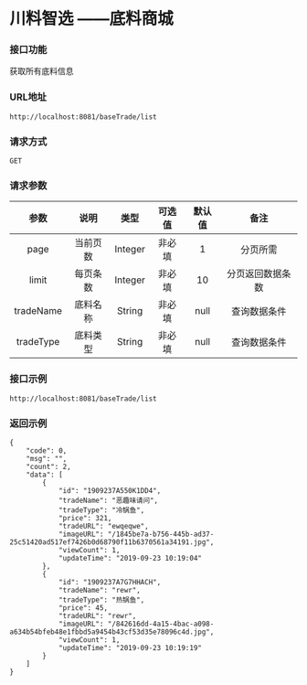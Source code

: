 # 川料智选 ——底料商城



### 接口功能

获取所有底料信息

### URL地址

```
http://localhost:8081/baseTrade/list
```

### 请求方式

`GET`

### 请求参数

|   参数    |   说明   |  类型   | 可选值 | 默认值 |       备注       |
| :-------: | :------: | :-----: | :----: | :----: | :--------------: |
|   page    | 当前页数 | Integer | 非必填 |   1    |     分页所需     |
|   limit   | 每页条数 | Integer | 非必填 |   10   | 分页返回数据条数 |
| tradeName | 底料名称 | String  | 非必填 |  null  |   查询数据条件   |
| tradeType | 底料类型 | String  | 非必填 |  null  |   查询数据条件   |

### 接口示例

```
http://localhost:8081/baseTrade/list
```



### 返回示例

```
{
    "code": 0, 
    "msg": "", 
    "count": 2, 
    "data": [
        {
            "id": "1909237A550K1DD4", 
            "tradeName": "恶趣味请问", 
            "tradeType": "冷锅鱼", 
            "price": 321, 
            "tradeURL": "ewqeqwe", 
            "imageURL": "/1845be7a-b756-445b-ad37-25c51420ad517ef7426b0d68790f11b6370561a34191.jpg", 
            "viewCount": 1, 
            "updateTime": "2019-09-23 10:19:04"
        }, 
        {
            "id": "1909237A7G7HHACH", 
            "tradeName": "rewr", 
            "tradeType": "热锅鱼", 
            "price": 45, 
            "tradeURL": "rewr", 
            "imageURL": "/842616dd-4a15-4bac-a098-a634b54bfeb48e1fbbd5a9454b43cf53d35e78096c4d.jpg", 
            "viewCount": 1, 
            "updateTime": "2019-09-23 10:19:19"
        }
    ]
}
```

